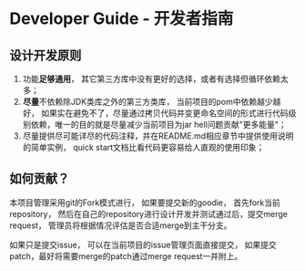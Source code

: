 # Developer Guide - 开发者指南


## 设计开发原则

1. 功能**足够通用**， 其它第三方库中没有更好的选择，或者有选择但循环依赖太多；
2. **尽量**不依赖除JDK类库之外的第三方类库， 当前项目的pom中依赖越少越好， 如果实在避免不了，尽量通过拷贝代码并变更命名空间的形式进行代码级别依赖，唯一的目的就是尽量减少当前项目为jar hell问题贡献"更多能量"；
3. 尽量提供尽可能详尽的代码注释，并在README.md相应章节中提供使用说明的简单实例， quick start文档比看代码更容易给人直观的使用印象；


## 如何贡献？

本项目管理采用git的Fork模式进行， 如果要提交新的goodie， 首先fork当前repository， 然后在自己的repository进行设计开发并测试通过后，提交merge request， 管理员将根据情况评估是否合适merge到主干分支。

如果只是提交issue， 可以在当前项目的issue管理页面直接提交， 如果提交patch，最好将需要merge的patch通过merge request一并附上。




